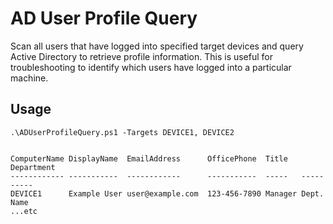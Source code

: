 # AD User Profile Query
Scan all users that have logged into specified target devices and query Active Directory to retrieve profile information. 
This is useful for troubleshooting to identify which users have logged into a particular machine.

## Usage
```
.\ADUserProfileQuery.ps1 -Targets DEVICE1, DEVICE2


ComputerName DisplayName  EmailAddress      OfficePhone  Title   Department                 
------------ -----------  ------------      -----------  -----   ----------                 
DEVICE1      Example User user@example.com  123-456-7890 Manager Dept. Name
...etc                                                                                           
```
